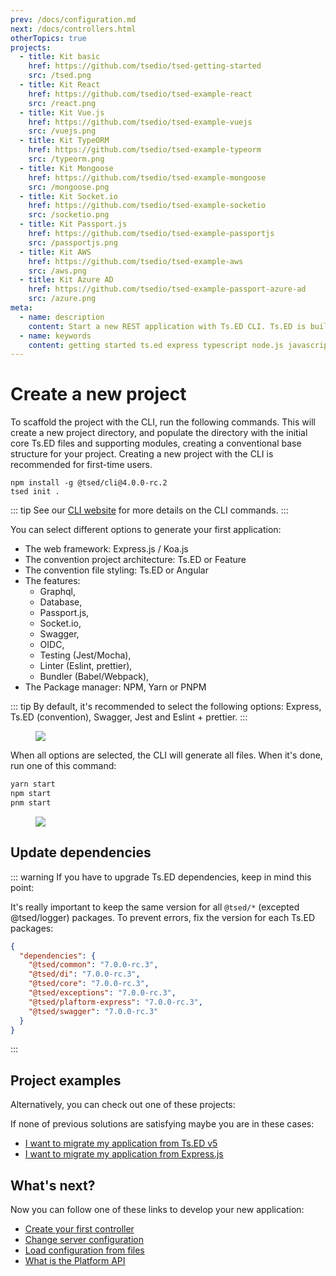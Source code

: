 ```yaml
---
prev: /docs/configuration.md
next: /docs/controllers.html
otherTopics: true
projects:
  - title: Kit basic
    href: https://github.com/tsedio/tsed-getting-started
    src: /tsed.png
  - title: Kit React
    href: https://github.com/tsedio/tsed-example-react
    src: /react.png
  - title: Kit Vue.js
    href: https://github.com/tsedio/tsed-example-vuejs
    src: /vuejs.png
  - title: Kit TypeORM
    href: https://github.com/tsedio/tsed-example-typeorm
    src: /typeorm.png
  - title: Kit Mongoose
    href: https://github.com/tsedio/tsed-example-mongoose
    src: /mongoose.png
  - title: Kit Socket.io
    href: https://github.com/tsedio/tsed-example-socketio
    src: /socketio.png
  - title: Kit Passport.js
    href: https://github.com/tsedio/tsed-example-passportjs
    src: /passportjs.png
  - title: Kit AWS
    href: https://github.com/tsedio/tsed-example-aws
    src: /aws.png
  - title: Kit Azure AD
    href: https://github.com/tsedio/tsed-example-passport-azure-ad
    src: /azure.png
meta:
  - name: description
    content: Start a new REST application with Ts.ED CLI. Ts.ED is built on top of Express and uses TypeScript language.
  - name: keywords
    content: getting started ts.ed express typescript node.js javascript decorators mvc class models
---
```


# Create a new project

To scaffold the project with the CLI, run the following commands. This will create a new project directory,
and populate the directory with the initial core Ts.ED files and supporting modules, creating a conventional base structure for your project.
Creating a new project with the CLI is recommended for first-time users.

```shell
npm install -g @tsed/cli@4.0.0-rc.2
tsed init .
```

::: tip
See our [CLI website](https://cli.tsed.io) for more details on the CLI commands.
:::

You can select different options to generate your first application:

- The web framework: Express.js / Koa.js
- The convention project architecture: Ts.ED or Feature
- The convention file styling: Ts.ED or Angular
- The features:
  - Graphql,
  - Database,
  - Passport.js,
  - Socket.io,
  - Swagger,
  - OIDC,
  - Testing (Jest/Mocha),
  - Linter (Eslint, prettier),
  - Bundler (Babel/Webpack),
- The Package manager: NPM, Yarn or PNPM

::: tip
By default, it's recommended to select the following options: Express, Ts.ED (convention), Swagger, Jest and Eslint + prettier.
:::

<figure><img src="/getting-started/cli-selected-features.png" style="max-height: 400px; padding: 0"></figure>

When all options are selected, the CLI will generate all files.
When it's done, run one of this command:

```sh
yarn start
npm start
pnm start
```

<figure><img src="/getting-started/server-start.png" style="max-height: 400px; padding: 0"></figure>

## Update dependencies

::: warning
If you have to upgrade Ts.ED dependencies, keep in mind this point:

It's really important to keep the same version for all `@tsed/*` (excepted @tsed/logger) packages.
To prevent errors, fix the version for each Ts.ED packages:

```json
{
  "dependencies": {
    "@tsed/common": "7.0.0-rc.3",
    "@tsed/di": "7.0.0-rc.3",
    "@tsed/core": "7.0.0-rc.3",
    "@tsed/exceptions": "7.0.0-rc.3",
    "@tsed/plaftorm-express": "7.0.0-rc.3",
    "@tsed/swagger": "7.0.0-rc.3"
  }
}
```

:::

## Project examples

Alternatively, you can check out one of these projects:

<Projects type="projects" />

If none of previous solutions are satisfying maybe you are in these cases:

- [I want to migrate my application from Ts.ED v5](/getting-started/migration-from-v5.md)
- [I want to migrate my application from Express.js](/getting-started/migrate-from-express.md)

## What's next?

Now you can follow one of these links to develop your new application:

- [Create your first controller](/getting-started/create-your-first-controller.md)
- [Change server configuration](/docs/configuration.md)
- [Load configuration from files](/getting-started/configuration.md#load-configuration-from-file)
- [What is the Platform API](/docs/platform-api.md)
